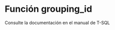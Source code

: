 ﻿---
FunctionName: "grouping_id"
FunctionType: "SQL"
Autogenerated: true
---

# Función  grouping_id

Consulte la documentación en el manual de T-SQL
